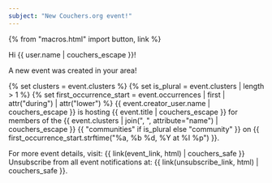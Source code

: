 ```yaml
---
subject: "New Couchers.org event!"
---
```


{% from "macros.html" import button, link %}

Hi {{ user.name | couchers_escape }}!

A new event was created in your area!

{% set clusters = event.clusters %}
{% set is_plural = event.clusters | length > 1 %}
{% set first_occurrence_start = event.occurrences | first | attr("during") | attr("lower") %}
{{ event.creator_user.name | couchers_escape }} is hosting {{ event.title | couchers_escape }} for members of the {{ event.clusters | join(", ", attribute="name") | couchers_escape }} {{ "communities" if is_plural else "community" }} on {{ first_occurrence_start.strftime("%a, %b %d, %Y at %I %p") }}.

For more event details, visit: {{ link(event_link, html) | couchers_safe }}
Unsubscribe from all event notifications at: {{ link(unsubscribe_link, html) | couchers_safe }}.
